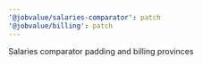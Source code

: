 ```yaml
---
'@jobvalue/salaries-comparator': patch
'@jobvalue/billing': patch
---
```


Salaries comparator padding and billing provinces
